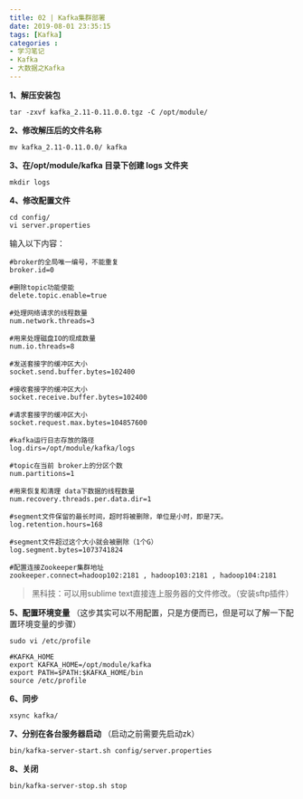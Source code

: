 ```yaml
---
title: 02 | Kafka集群部署
date: 2019-08-01 23:35:15
tags: [Kafka]
categories :
- 学习笔记
- Kafka
- 大数据之Kafka
---
```



**1、解压安装包**
```
tar -zxvf kafka_2.11-0.11.0.0.tgz -C /opt/module/
```

**2、修改解压后的文件名称**
```
mv kafka_2.11-0.11.0.0/ kafka
```
 
**3、在/opt/module/kafka 目录下创建 logs 文件夹**
```
mkdir logs
```

**4、修改配置文件**
```
cd config/
vi server.properties
```
输入以下内容：
```properties
#broker的全局唯一编号，不能重复
broker.id=0

#删除topic功能使能
delete.topic.enable=true

#处理网络请求的线程数量
num.network.threads=3

#用来处理磁盘IO的现成数量
num.io.threads=8

#发送套接字的缓冲区大小
socket.send.buffer.bytes=102400

#接收套接字的缓冲区大小
socket.receive.buffer.bytes=102400

#请求套接字的缓冲区大小
socket.request.max.bytes=104857600

#kafka运行日志存放的路径
log.dirs=/opt/module/kafka/logs

#topic在当前 broker上的分区个数
num.partitions=1

#用来恢复和清理 data下数据的线程数量
num.recovery.threads.per.data.dir=1

#segment文件保留的最长时间，超时将被删除，单位是小时，即是7天。
log.retention.hours=168

#segment文件超过这个大小就会被删除（1个G）
log.segment.bytes=1073741824

#配置连接Zookeeper集群地址
zookeeper.connect=hadoop102:2181 , hadoop103:2181 , hadoop104:2181
```
> 黑科技：可以用sublime text直接连上服务器的文件修改。（安装sftp插件）

**5、配置环境变量**
（这步其实可以不用配置，只是方便而已，但是可以了解一下配置环境变量的步骤）
```
sudo vi /etc/profile
```

```
#KAFKA_HOME 
export KAFKA_HOME=/opt/module/kafka 
export PATH=$PATH:$KAFKA_HOME/bin 
source /etc/profile
```

**6、同步**
```
xsync kafka/
```

**7、分别在各台服务器启动**
（启动之前需要先启动zk）
```
bin/kafka-server-start.sh config/server.properties
```

**8、关闭**
```
bin/kafka-server-stop.sh stop
```


